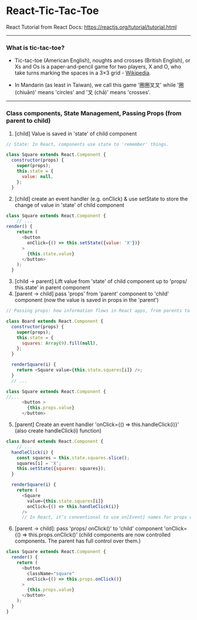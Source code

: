 # React-Tic-Tac-Toe

React Tutorial from React Docs: https://reactjs.org/tutorial/tutorial.html

---

### What is tic-tac-toe?  

- Tic-tac-toe (American English), noughts and crosses (British English), or Xs and Os is a paper-and-pencil game for two players, X and O, who take turns marking the spaces in a 3×3 grid - [Wikipedia](https://en.wikipedia.org/wiki/Tic-tac-toe).

- In Mandarin (as least in Taiwan), we call this game '圈圈叉叉' while '圈 (chiuān)' means 'circles' and '叉 (chā)' means 'crosses'.

---

### Class components, State Management, Passing Props (from parent to child)

1. [child] Value is saved in 'state' of child component

```javascript
// State: In React, components use state to 'remember' things.

class Square extends React.Component {
  constructor(props) {
    super(props);
    this.state = {
      value: null,
    };
  }
```

2. [child] create an event handler (e.g. onClick) & use setState to store the change of value in 'state' of child component

```javascript
class Square extends React.Component {
    // ...
render() {
    return (
      <button
        onClick={() => this.setState({value: 'X'})}
      >
        {this.state.value}
      </button>
    );
  }
```

3. [child -> parent] Lift value from 'state' of child component up to 'props/ this.state' in parent component
4. [parent ->  child] pass 'props' from 'parent' component to 'child' component (now the value is saved in props in the 'parent')

```javascript
// Passing props: how information flows in React apps, from parents to children. The parent component can pass the state back down to the children by using props.

class Board extends React.Component {
  constructor(props) {
    super(props);
    this.state = {
      squares: Array(9).fill(null),
    };
  }

  renderSquare(i) {
    return <Square value={this.state.squares[i]} />;
  }
  // ...
```

```javascript
class Square extends React.Component {
//...
      <button >
        {this.props.value}
      </button>
```

5. [parent] Create an event handler 'onClick={() => this.handleClick(i)}' (also create handleClick(i) function)

```javascript
class Board extends React.Component {
    // ...
  handleClick(i) {
    const squares = this.state.squares.slice();
    squares[i] = 'X';
    this.setState({squares: squares});
  }

  renderSquare(i) {
    return (
      <Square
        value={this.state.squares[i]}
        onClick={() => this.handleClick(i)}
      />
      // In React, it’s conventional to use on[Event] names for props which represent events and handle[Event] for the methods which handle the events.
```


6. [parent ->  child]: pass 'props/ onClick()' to 'child' component 'onClick={() => this.props.onClick()' (child components are now controlled components. The parent has full control over them.)

```javascript
class Square extends React.Component {
  render() {
    return (
      <button
        className="square"
        onClick={() => this.props.onClick()}
      >
        {this.props.value}
      </button>
    );
  }
}
```





```javascript
```
```javascript
```
```javascript
```
```javascript
```
```javascript
```
```javascript
```
```javascript
```
```javascript
```
```javascript
```
```javascript
```
```javascript
```
```javascript
```
```javascript
```
```javascript
```
```javascript
```
```javascript
```
```javascript
```
```javascript
```
